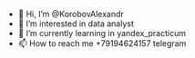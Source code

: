 - 👋 Hi, I’m @KorobovAlexandr
- 👀 I’m interested in data analyst
- 🌱 I’m currently learning in yandex_practicum
- 📫 How to reach me +79194624157 telegram
